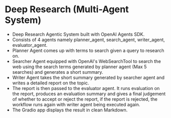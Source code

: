 # Deep Research (Multi-Agent System)
- Deep Research Agentic System built with OpenAI Agents SDK.
- Consists of 4 agents namely planner_agent, search_agent, writer_agent, evaluator_agent.
- Planner Agent comes up with terms to search given a query to research on.
- Searcher Agent equipped with OpenAI's WebSearchTool to search the web using the search terms generated by planner agent (Max 5 searches) and generates a short summary.
- Writer Agent takes the short summary generated by searcher agent and writes a detailed report on the topic.
- The report is then passed to the evaluator agent. It runs evaluation on the report, produces an evaluation summary and gives a final judgement of whether to accept or reject the report, if the report is rejected, the workflow runs again with writer agent being executed again.
- The Gradio app displays the result in clean Markdown.
